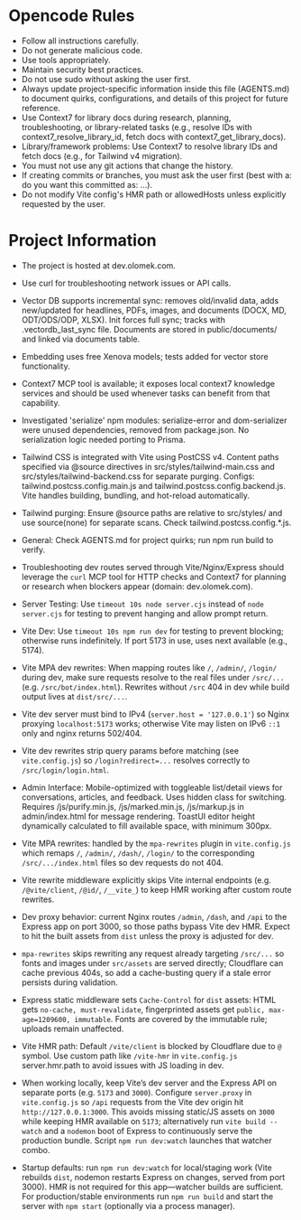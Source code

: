 # Opencode Rules

- Follow all instructions carefully.
- Do not generate malicious code.
- Use tools appropriately.
- Maintain security best practices.
- Do not use sudo without asking the user first.
- Always update project-specific information inside this file (AGENTS.md) to document quirks, configurations, and details of this project for future reference.
- Use Context7 for library docs during research, planning, troubleshooting, or library-related tasks (e.g., resolve IDs with context7_resolve_library_id, fetch docs with context7_get_library_docs).
- Library/framework problems: Use Context7 to resolve library IDs and fetch docs (e.g., for Tailwind v4 migration).
- You must not use any git actions that change the history.
- If creating commits or branches, you must ask the user first (best with a: do you want this committed as: ...).
- Do not modify Vite config's HMR path or allowedHosts unless explicitly requested by the user.

# Project Information

- The project is hosted at dev.olomek.com.
- Use curl for troubleshooting network issues or API calls.
- Vector DB supports incremental sync: removes old/invalid data, adds new/updated for headlines, PDFs, images, and documents (DOCX, MD, ODT/ODS/ODP, XLSX). Init forces full sync; tracks with .vectordb_last_sync file. Documents are stored in public/documents/ and linked via documents table.
- Embedding uses free Xenova models; tests added for vector store functionality.
- Context7 MCP tool is available; it exposes local context7 knowledge services and should be used whenever tasks can benefit from that capability.
- Investigated 'serialize' npm modules: serialize-error and dom-serializer were unused dependencies, removed from package.json. No serialization logic needed porting to Prisma.
- Tailwind CSS is integrated with Vite using PostCSS v4. Content paths specified via @source directives in src/styles/tailwind-main.css and src/styles/tailwind-backend.css for separate purging. Configs: tailwind.postcss.config.main.js and tailwind.postcss.config.backend.js. Vite handles building, bundling, and hot-reload automatically.

- Tailwind purging: Ensure @source paths are relative to src/styles/ and use source(none) for separate scans. Check tailwind.postcss.config.*.js.

- General: Check AGENTS.md for project quirks; run npm run build to verify.

- Troubleshooting dev routes served through Vite/Nginx/Express should leverage the `curl` MCP tool for HTTP checks and Context7 for planning or research when blockers appear (domain: dev.olomek.com).
- Server Testing: Use `timeout 10s node server.cjs` instead of `node server.cjs` for testing to prevent hanging and allow prompt return.
- Vite Dev: Use `timeout 10s npm run dev` for testing to prevent blocking; otherwise runs indefinitely. If port 5173 in use, uses next available (e.g., 5174).
- Vite MPA dev rewrites: When mapping routes like `/`, `/admin/`, `/login/` during dev, make sure requests resolve to the real files under `/src/...` (e.g. `/src/bot/index.html`). Rewrites without `/src` 404 in dev while build output lives at `dist/src/...`.
- Vite dev server must bind to IPv4 (`server.host = '127.0.0.1'`) so Nginx proxying `localhost:5173` works; otherwise Vite may listen on IPv6 `::1` only and nginx returns 502/404.
- Vite dev rewrites strip query params before matching (see `vite.config.js`) so `/login?redirect=...` resolves correctly to `/src/login/login.html`.
- Admin Interface: Mobile-optimized with toggleable list/detail views for conversations, articles, and feedback. Uses hidden class for switching. Requires /js/purify.min.js, /js/marked.min.js, /js/markup.js in admin/index.html for message rendering. ToastUI editor height dynamically calculated to fill available space, with minimum 300px.
- Vite MPA rewrites: handled by the `mpa-rewrites` plugin in `vite.config.js` which remaps `/`, `/admin/`, `/dash/`, `/login/` to the corresponding `/src/.../index.html` files so dev requests do not 404.
- Vite rewrite middleware explicitly skips Vite internal endpoints (e.g. `/@vite/client`, `/@id/`, `/__vite_`) to keep HMR working after custom route rewrites.
- Dev proxy behavior: current Nginx routes `/admin`, `/dash`, and `/api` to the Express app on port 3000, so those paths bypass Vite dev HMR. Expect to hit the built assets from `dist` unless the proxy is adjusted for dev.
- `mpa-rewrites` skips rewriting any request already targeting `/src/...` so fonts and images under `src/assets` are served directly; Cloudflare can cache previous 404s, so add a cache-busting query if a stale error persists during validation.
- Express static middleware sets `Cache-Control` for `dist` assets: HTML gets `no-cache, must-revalidate`, fingerprinted assets get `public, max-age=1209600, immutable`. Fonts are covered by the immutable rule; uploads remain unaffected.
- Vite HMR path: Default `/vite/client` is blocked by Cloudflare due to `@` symbol. Use custom path like `/vite-hmr` in `vite.config.js` server.hmr.path to avoid issues with JS loading in dev.
- When working locally, keep Vite’s dev server and the Express API on separate ports (e.g. `5173` and `3000`). Configure `server.proxy` in `vite.config.js` so `/api` requests from the Vite dev origin hit `http://127.0.0.1:3000`. This avoids missing static/JS assets on `3000` while keeping HMR available on `5173`; alternatively run `vite build --watch` and a `nodemon` boot of Express to continuously serve the production bundle. Script `npm run dev:watch` launches that watcher combo.
- Startup defaults: run `npm run dev:watch` for local/staging work (Vite rebuilds `dist`, nodemon restarts Express on changes, served from port 3000). HMR is not required for this app—watcher builds are sufficient. For production/stable environments run `npm run build` and start the server with `npm start` (optionally via a process manager).
